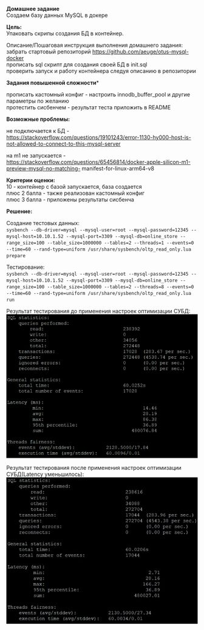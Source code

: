 **Домашнее задание**  
Создаем базу данных MySQL в докере  

**Цель:**  
Упаковать скрипы создания БД в контейнер.  


Описание/Пошаговая инструкция выполнения домашнего задания:  
забрать стартовый репозиторий https://github.com/aeuge/otus-mysql-docker  
прописать sql скрипт для создания своей БД в init.sql  
проверить запуск и работу контейнера следуя описанию в репозитории  

**Задания повышенной сложности***    

прописать кастомный конфиг - настроить innodb_buffer_pool и другие параметры по желанию  
протестить сисбенчем - результат теста приложить в README  

**Возможные проблемы:**  

не подключается к БД - https://stackoverflow.com/questions/19101243/error-1130-hy000-host-is-not-allowed-to-connect-to-this-mysql-server  

на m1 не запускается - https://stackoverflow.com/questions/65456814/docker-apple-silicon-m1-preview-mysql-no-matching-
manifest-for-linux-arm64-v8  

**Критерии оценки:**    
10 - контейнер с базой запускается, база создается  
плюс 2 балла - также реализован кастомный конфиг  
плюс 3 балла - приложены результаты сисбенча 


**Решение:** 

Создание тестовых данных:  
``sysbench --db-driver=mysql --mysql-user=root --mysql-password=12345 --mysql-host=10.10.1.52 --mysql-port=3309 --mysql-db=online_store --range_size=100 --table_size=1000000 --tables=2 --threads=1 --events=0 --time=60 --rand-type=uniform /usr/share/sysbench/oltp_read_only.lua prepare``  

Тестирование:  
``sysbench --db-driver=mysql --mysql-user=root --mysql-password=12345 --mysql-host=10.10.1.52 --mysql-port=3309 --mysql-db=online_store --range_size=100 --table_size=1000000 --tables=2 --threads=8 --events=0 --time=60 --rand-type=uniform /usr/share/sysbench/oltp_read_only.lua run``  

Результат тестирования до применения настроек оптимизации СУБД:  
![before](https://github.com/thornix/otus_dba/blob/main/hw9_mysql_architecture/before_tuning.png)  


Результат тестирования после применения настроек оптимизации СУБД(Latency уменьшилось): 
![after](https://github.com/thornix/otus_dba/blob/main/hw9_mysql_architecture/After_tuning.jpg)

 



